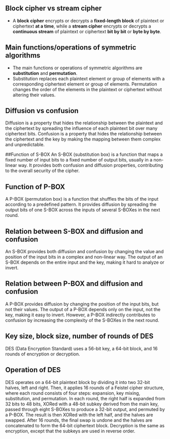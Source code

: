 ## Block cipher vs stream cipher 
- A __block cipher__ encrypts or decrypts a __fixed-length block__ of plaintext or ciphertext __at a time__, while a __stream cipher__ encrypts or decrypts a __continuous stream__ of plaintext or ciphertext __bit by bit__ or __byte by byte__.

## Main functions/operations of symmetric algorithms
- The main functions or operations of symmetric algorithms are __substitution__ and __permutation__.
- Substitution replaces each plaintext element or group of elements with a corresponding ciphertext element or group of elements. Permutation changes the order of the elements in the plaintext or ciphertext without altering their values.

## Diffusion vs confusion 
Diffusion is a property that hides the relationship between the plaintext and the ciphertext by spreading the influence of each plaintext bit over many ciphertext bits. Confusion is a property that hides the relationship between the ciphertext and the key by making the mapping between them complex and unpredictable.

##Function of S-BOX 
An S-BOX (substitution box) is a function that maps a fixed number of input bits to a fixed number of output bits, usually in a non-linear way. It provides both confusion and diffusion properties, contributing to the overall security of the cipher.

## Function of P-BOX 
A P-BOX (permutation box) is a function that shuffles the bits of the input according to a predefined pattern. It provides diffusion by spreading the output bits of one S-BOX across the inputs of several S-BOXes in the next round.

## Relation between S-BOX and diffusion and confusion
An S-BOX provides both diffusion and confusion by changing the value and position of the input bits in a complex and non-linear way. The output of an S-BOX depends on the entire input and the key, making it hard to analyze or invert.

## Relation between P-BOX and diffusion and confusion
A P-BOX provides diffusion by changing the position of the input bits, but not their values. The output of a P-BOX depends only on the input, not the key, making it easy to invert. However, a P-BOX indirectly contributes to confusion by increasing the complexity of the S-BOXes in the next round.

## Key size, block size, number of rounds of DES
DES (Data Encryption Standard) uses a 56-bit key, a 64-bit block, and 16 rounds of encryption or decryption.

## Operation of DES
DES operates on a 64-bit plaintext block by dividing it into two 32-bit halves, left and right. Then, it applies 16 rounds of a Feistel cipher structure, where each round consists of four steps: expansion, key mixing, substitution, and permutation. In each round, the right half is expanded from 32 bits to 48 bits, XORed with a 48-bit subkey derived from the main key, passed through eight S-BOXes to produce a 32-bit output, and permuted by a P-BOX. The result is then XORed with the left half, and the halves are swapped. After 16 rounds, the final swap is undone and the halves are concatenated to form the 64-bit ciphertext block. Decryption is the same as encryption, except that the subkeys are used in reverse order.
